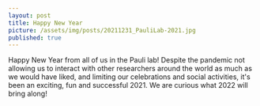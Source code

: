 ```yaml
---
layout: post
title: Happy New Year 
picture: /assets/img/posts/20211231_PauliLab-2021.jpg
published: true
---
```

Happy New Year from all of us in the Pauli lab! Despite the pandemic not allowing us to interact with other researchers around the world as much as we would have liked, and limiting our celebrations and social activities, it's been an exciting, fun and successful 2021. We are curious what 2022 will bring along!

